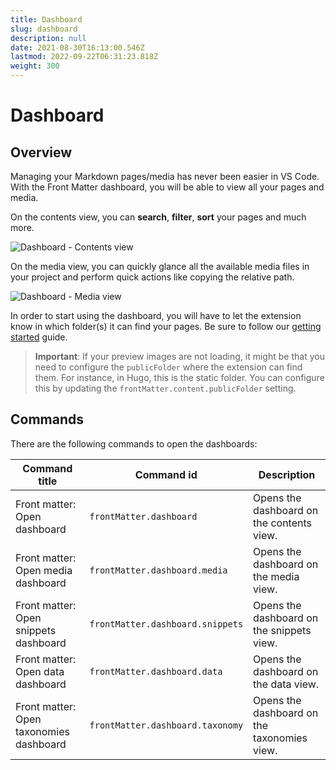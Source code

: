 ```yaml
---
title: Dashboard
slug: dashboard
description: null
date: 2021-08-30T16:13:00.546Z
lastmod: 2022-09-22T06:31:23.818Z
weight: 300
---
```


# Dashboard

## Overview

Managing your Markdown pages/media has never been easier in VS Code. With the Front Matter
dashboard, you will be able to view all your pages and media.

On the contents view, you can **search**, **filter**, **sort** your pages and much more.

![Dashboard - Contents view][01]

On the media view, you can quickly glance all the available media files in your project and perform
quick actions like copying the relative path.

![Dashboard - Media view][02]

In order to start using the dashboard, you will have to let the extension know in which folder(s) it
can find your pages. Be sure to follow our [getting started][03] guide.

> **Important**: If your preview images are not loading, it might be that you need to configure the
> `publicFolder` where the extension can find them. For instance, in Hugo, this is the static
> folder. You can configure this by updating the `frontMatter.content.publicFolder` setting.

## Commands

There are the following commands to open the dashboards:

| Command title                           | Command id                       | Description                                 |
| --------------------------------------- | -------------------------------- | ------------------------------------------- |
| Front matter: Open dashboard            | `frontMatter.dashboard`          | Opens the dashboard on the contents view.   |
| Front matter: Open media dashboard      | `frontMatter.dashboard.media`    | Opens the dashboard on the media view.      |
| Front matter: Open snippets dashboard   | `frontMatter.dashboard.snippets` | Opens the dashboard on the snippets view.   |
| Front matter: Open data dashboard       | `frontMatter.dashboard.data`     | Opens the dashboard on the data view.       |
| Front matter: Open taxonomies dashboard | `frontMatter.dashboard.taxonomy` | Opens the dashboard on the taxonomies view. |

<!-- Link References -->
[01]: /releases/v7.1.0/dashboard-7.1.0.png
[02]: /releases/v7.1.0/dashboard-media.png
[03]: /docs/getting-started


